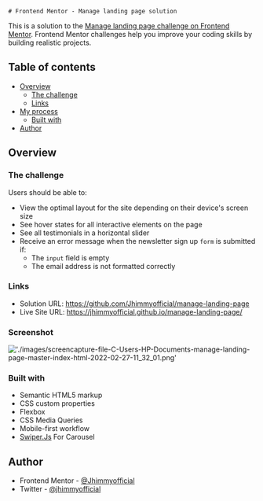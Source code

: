     # Frontend Mentor - Manage landing page solution

This is a solution to the [Manage landing page challenge on Frontend Mentor](https://www.frontendmentor.io/challenges/manage-landing-page-SLXqC6P5). Frontend Mentor challenges help you improve your coding skills by building realistic projects.

## Table of contents

- [Overview](#overview)
  - [The challenge](#the-challenge)
  - [Links](#links)
- [My process](#my-process)
  - [Built with](#built-with)
- [Author](#author)

## Overview

### The challenge

Users should be able to:

- View the optimal layout for the site depending on their device's screen size
- See hover states for all interactive elements on the page
- See all testimonials in a horizontal slider
- Receive an error message when the newsletter sign up `form` is submitted if:
  - The `input` field is empty
  - The email address is not formatted correctly

### Links

- Solution URL: https://github.com/Jhimmyofficial/manage-landing-page
- Live Site URL: https://jhimmyofficial.github.io/manage-landing-page/

### Screenshot

!['./images/screencapture-file-C-Users-HP-Documents-manage-landing-page-master-index-html-2022-02-27-11_32_01.png'](./screenshot.jpg)

### Built with

- Semantic HTML5 markup
- CSS custom properties
- Flexbox
- CSS Media Queries
- Mobile-first workflow
- [Swiper.Js](https://swiperjs.com/) For Carousel

## Author

- Frontend Mentor - [@Jhimmyofficial](https://www.frontendmentor.io/profile/Jhimmyofficial)
- Twitter - [@jhimmyofficial](https://www.twitter.com/@jhimmyofficial)
